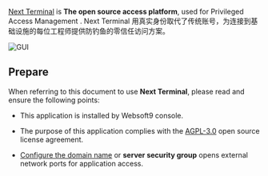 [Next Terminal](https://next-terminal.typesafe.cn/) is **The open source access platform**, used for Privileged Access Management . Next Terminal 用真实身份取代了传统账号，为连接到基础设施的每位工程师提供防钓鱼的零信任访问方案。


![GUI](https://libs.websoft9.com/Websoft9/DocsPicture/zh/nexterminal/nexterminal-gui-websoft9.png)


## Prepare

When referring to this document to use **Next Terminal**, please read and ensure the following points:

- This application is installed by Websoft9 console.

- The purpose of this application complies with the [AGPL-3.0](https://opensource.org/licenses/AGPL-3.0) open source license agreement.

- [Configure the domain name](./domain-set) or **server security group** opens external network ports for application access.